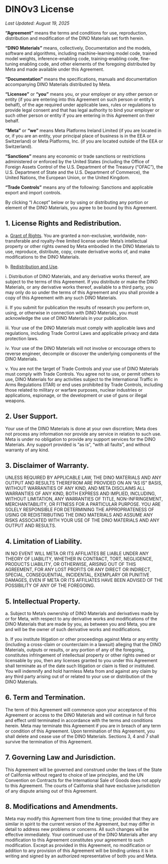 # DINOv3 License

*Last Updated: August 19, 2025*

**“Agreement”** means the terms and conditions for use, reproduction, distribution and modification of the DINO Materials set forth herein.

**“DINO Materials”** means, collectively, Documentation and the models, software and algorithms, including machine-learning model code, trained model weights, inference-enabling code, training-enabling code, fine-tuning enabling code, and other elements of the foregoing distributed by Meta and made available under this Agreement.

**“Documentation”** means the specifications, manuals and documentation accompanying
DINO Materials distributed by Meta.

**“Licensee”** or **“you”** means you, or your employer or any other person or entity (if you are entering into this Agreement on such person or entity’s behalf), of the age required under applicable laws, rules or regulations to provide legal consent and that has legal authority to bind your employer or such other person or entity if you are entering in this Agreement on their behalf.

**“Meta”** or **“we”** means Meta Platforms Ireland Limited (if you are located in or, if you are an entity, your principal place of business is in the EEA or Switzerland) or Meta Platforms, Inc. (if you are located outside of the EEA or Switzerland).

**“Sanctions”** means any economic or trade sanctions or restrictions administered or enforced by the United States (including the Office of Foreign Assets Control of the U.S. Department of the Treasury (“OFAC”), the U.S. Department of State and the U.S. Department of Commerce), the United Nations, the European Union, or the United Kingdom.

**“Trade Controls”** means any of the following: Sanctions and applicable export and import controls.

By clicking “I Accept” below or by using or distributing any portion or element of the DINO Materials, you agree to be bound by this Agreement.

## 1. License Rights and Redistribution.

a. <ins>Grant of Rights</ins>. You are granted a non-exclusive, worldwide, non-transferable and royalty-free limited license under Meta’s intellectual property or other rights owned by Meta embodied in the DINO Materials to use, reproduce, distribute, copy, create derivative works of, and make modifications to the DINO Materials.

b. <ins>Redistribution and Use</ins>.

i. Distribution of DINO Materials, and any derivative works thereof, are subject to the terms of this Agreement. If you distribute or make the DINO Materials, or any derivative works thereof, available to a third party, you may only do so under the terms of this Agreement and you shall provide a copy of this Agreement with any such DINO Materials.

ii.  If you submit for publication the results of research you perform on, using, or otherwise in connection with DINO Materials, you must acknowledge the use of DINO Materials in your publication.

iii. Your use of the DINO Materials must comply with applicable laws and regulations, including Trade Control Laws and applicable privacy and data protection laws.

iv. Your use of the DINO Materials will not involve or encourage others to reverse engineer, decompile or discover the underlying components of the DINO Materials.

v. You are not the target of Trade Controls and your use of DINO Materials must comply with Trade Controls. You agree not to use, or permit others to use, DINO Materials for any activities subject to the International Traffic in Arms Regulations (ITAR) or end uses prohibited by Trade Controls, including those related to military or warfare purposes, nuclear industries or applications, espionage, or the development or use of guns or illegal weapons.

## 2. User Support.

Your use of the DINO Materials is done at your own discretion; Meta does not process any information nor provide any service in relation to such use.  Meta is under no obligation to provide any support services for the DINO Materials. Any support provided is “as is”, “with all faults”, and without warranty of any kind.

## 3. Disclaimer of Warranty.

UNLESS REQUIRED BY APPLICABLE LAW, THE DINO MATERIALS AND ANY OUTPUT AND RESULTS THEREFROM ARE PROVIDED ON AN “AS IS” BASIS, WITHOUT WARRANTIES OF ANY KIND, AND META DISCLAIMS ALL WARRANTIES OF ANY KIND, BOTH EXPRESS AND IMPLIED, INCLUDING, WITHOUT LIMITATION, ANY WARRANTIES OF TITLE, NON-INFRINGEMENT, MERCHANTABILITY, OR FITNESS FOR A PARTICULAR PURPOSE. YOU ARE SOLELY RESPONSIBLE FOR DETERMINING THE APPROPRIATENESS OF USING OR REDISTRIBUTING THE DINO MATERIALS AND ASSUME ANY RISKS ASSOCIATED WITH YOUR USE OF THE DINO MATERIALS AND ANY OUTPUT AND RESULTS.

## 4. Limitation of Liability.

IN NO EVENT WILL META OR ITS AFFILIATES BE LIABLE UNDER ANY THEORY OF LIABILITY, WHETHER IN CONTRACT, TORT, NEGLIGENCE, PRODUCTS LIABILITY, OR OTHERWISE, ARISING OUT OF THIS AGREEMENT, FOR ANY LOST PROFITS OR ANY DIRECT OR INDIRECT, SPECIAL, CONSEQUENTIAL, INCIDENTAL, EXEMPLARY OR PUNITIVE DAMAGES, EVEN IF META OR ITS AFFILIATES HAVE BEEN ADVISED OF THE POSSIBILITY OF ANY OF THE FOREGOING.

## 5. Intellectual Property.

a. Subject to Meta’s ownership of DINO Materials and derivatives made by or for Meta, with respect to any derivative works and modifications of the DINO Materials that are made by you, as between you and Meta, you are and will be the owner of such derivative works and modifications.

b. If you institute litigation or other proceedings against Meta or any entity (including a cross-claim or counterclaim in a lawsuit) alleging that the DINO Materials, outputs or results, or any portion of any of the foregoing, constitutes infringement of intellectual property or other rights owned or licensable by you, then any licenses granted to you under this Agreement shall terminate as of the date such litigation or claim is filed or instituted. You will indemnify and hold harmless Meta from and against any claim by any third party arising out of or related to your use or distribution of the DINO Materials.

## 6. Term and Termination.

The term of this Agreement will commence upon your acceptance of this Agreement or access to the DINO Materials and will continue in full force and effect until terminated in accordance with the terms and conditions herein. Meta may terminate this Agreement if you are in breach of any term or condition of this Agreement. Upon termination of this Agreement, you shall delete and cease use of the DINO Materials. Sections 3, 4 and 7 shall survive the termination of this Agreement.

## 7. Governing Law and Jurisdiction.

This Agreement will be governed and construed under the laws of the State of California without regard to choice of law principles, and the UN Convention on Contracts for the International Sale of Goods does not apply to this Agreement. The courts of California shall have exclusive jurisdiction of any dispute arising out of this Agreement.

## 8. Modifications and Amendments.

Meta may modify this Agreement from time to time; provided that they are similar in spirit to the current version of the Agreement, but may differ in detail to address new problems or concerns. All such changes will be effective immediately. Your continued use of the DINO Materials after any modification to this Agreement constitutes your agreement to such modification. Except as provided in this Agreement, no modification or addition to any provision of this Agreement will be binding unless it is in writing and signed by an authorized representative of both you and Meta.
